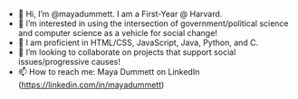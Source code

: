 - 👋 Hi, I’m @mayadummett. I am a First-Year @ Harvard.
- 👀 I’m interested in using the intersection of government/political science and computer science as a vehicle for social change!
- 🌱 I am proficient in HTML/CSS, JavaScript, Java, Python, and C.
- 💞️ I’m looking to collaborate on projects that support social issues/progressive causes!
- 📫 How to reach me: Maya Dummett on LinkedIn (https://linkedin.com/in/mayadummett)

<!---
mayadummett/mayadummett is a ✨ special ✨ repository because its `README.md` (this file) appears on your GitHub profile.
You can click the Preview link to take a look at your changes.
--->
